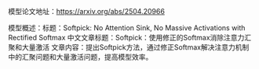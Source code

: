模型论文地址：https://arxiv.org/abs/2504.20966

模型概述：标题：Softpick: No Attention Sink, No Massive Activations with Rectified Softmax
中文文章标题：Softpick：使用修正的Softmax消除注意力汇聚和大量激活
文章内容：提出Softpick方法，通过修正Softmax解决注意力机制中的汇聚问题和大量激活问题，提高模型效率。
